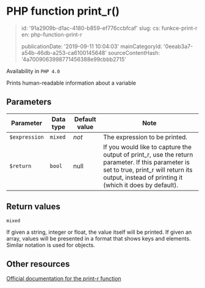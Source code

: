 PHP function print_r()
======================

> id: '91a2909b-d1ac-4180-b859-ef776ccbfcaf'
> slug:
> 	cs: funkce-print-r
> 	en: php-function-print-r
> 
> publicationDate: '2019-09-11 10:04:03'
> mainCategoryId: '0eeab3a7-a54b-46db-a253-ca6100145648'
> sourceContentHash: '4a7009063998771456388e99cbbb2715'

Availability in `PHP 4.0`

Prints human-readable information about a variable


Parameters
--------------

| Parameter | Data type | Default value | Note |
|-----|-----|-----|-----|
| `$expression` | `mixed` | *not* | The expression to be printed. |
| `$return` | `bool` | null | If you would like to capture the output of print_r, use the return parameter. If this parameter is set to true, print_r will return its output, instead of printing it (which it does by default). |


Return values
----------------

`mixed`

If given a string, integer or float,
the value itself will be printed. If given an array, values
will be presented in a format that shows keys and elements. Similar
notation is used for objects.

Other resources
------------

[Official documentation for the print-r function](https://www.php.net/manual/en/function.print-r.php)
